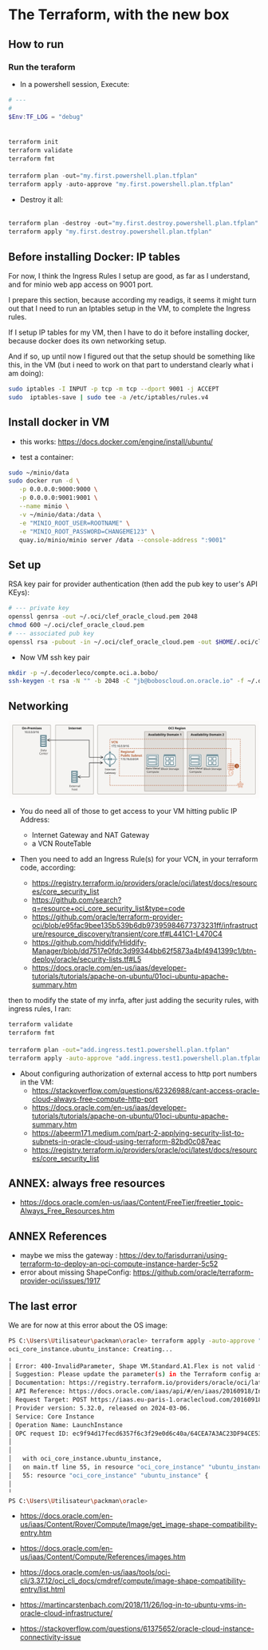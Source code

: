 # The Terraform, with the new box

## How to run

### Run the teraform

* In a powershell session, Execute:

```PowerShell
# ---
#  
$Env:TF_LOG = "debug"


terraform init
terraform validate
terraform fmt

terraform plan -out="my.first.powershell.plan.tfplan"
terraform apply -auto-approve "my.first.powershell.plan.tfplan"


```

* Destroy it all:

```PowerShell

terraform plan -destroy -out="my.first.destroy.powershell.plan.tfplan"
terraform apply "my.first.destroy.powershell.plan.tfplan"

```

## Before installing Docker: IP tables

For now, I think the Ingress Rules I setup are good, as far as I understand, and for minio web app access on 9001 port.

I prepare this section, because according my readigs, it seems it might turn out that I need to run an Iptables setup in the VM, to complete the Ingress rules.

If I setup IP tables for my VM, then I have to do it before installing docker, because docker does its own networking setup.

And if so, up until now I figured out that the setup should be something like this, in the VM (but i need to work on that part to understand clearly what i am doing):

```bash
sudo iptables -I INPUT -p tcp -m tcp --dport 9001 -j ACCEPT
sudo  iptables-save | sudo tee -a /etc/iptables/rules.v4

```

## Install docker in VM

* this works: https://docs.docker.com/engine/install/ubuntu/

* test a container:

```bash
sudo ~/minio/data
sudo docker run -d \
   -p 0.0.0.0:9000:9000 \
   -p 0.0.0.0:9001:9001 \
   --name minio \
   -v ~/minio/data:/data \
   -e "MINIO_ROOT_USER=ROOTNAME" \
   -e "MINIO_ROOT_PASSWORD=CHANGEME123" \
   quay.io/minio/minio server /data --console-address ":9001"
```


## Set up

RSA key pair for provider authentication (then add the pub key to user's API KEys):

```bash
# --- private key
openssl genrsa -out ~/.oci/clef_oracle_cloud.pem 2048
chmod 600 ~/.oci/clef_oracle_cloud.pem
# --- associated pub key
openssl rsa -pubout -in ~/.oci/clef_oracle_cloud.pem -out $HOME/.oci/clef_oracle_cloud.public.pem
```

* Now VM ssh key pair

```bash
mkdir -p ~/.decoderleco/compte.oci.a.bobo/
ssh-keygen -t rsa -N "" -b 2048 -C "jb@boboscloud.on.oracle.io" -f ~/.decoderleco/compte.oci.a.bobo/id_rsa
```

## Networking 


![netw](./docs/images/network_scenario_a_regional.svg)

* You do need all of those to get access to your VM hitting public IP Address:
  * Internet Gateway and NAT Gateway
  * a VCN RouteTable

* Then you need to add an Ingress Rule(s) for your VCN, in your terraform code, according:
  * <https://registry.terraform.io/providers/oracle/oci/latest/docs/resources/core_security_list>
  * <https://github.com/search?q=resource+oci_core_security_list&type=code>
  * <https://github.com/oracle/terraform-provider-oci/blob/e95fac9bee135b539b6db97395984677373231ff/infrastructure/resource_discovery/transient/core.tf#L441C1-L470C4>
  * <https://github.com/hiddify/Hiddify-Manager/blob/dd7517e0fdc3d99344bb62f5873a4bf4941399c1/btn-deploy/oracle/security-lists.tf#L5>
  * <https://docs.oracle.com/en-us/iaas/developer-tutorials/tutorials/apache-on-ubuntu/01oci-ubuntu-apache-summary.htm>

then to modify the state of my inrfa, after just adding the security rules, with ingress rules, I ran:

```bash
terraform validate
terraform fmt

terraform plan -out="add.ingress.test1.powershell.plan.tfplan"
terraform apply -auto-approve "add.ingress.test1.powershell.plan.tfplan"

```

* About configuring authorization of external access to http port numbers in the VM:
  * https://stackoverflow.com/questions/62326988/cant-access-oracle-cloud-always-free-compute-http-port
  * https://docs.oracle.com/en-us/iaas/developer-tutorials/tutorials/apache-on-ubuntu/01oci-ubuntu-apache-summary.htm
  * https://abeerm171.medium.com/part-2-applying-security-list-to-subnets-in-oracle-cloud-using-terraform-82bd0c087eac
  * https://registry.terraform.io/providers/oracle/oci/latest/docs/resources/core_security_list

## ANNEX: always free resources

* <https://docs.oracle.com/en-us/iaas/Content/FreeTier/freetier_topic-Always_Free_Resources.htm>

## ANNEX References

* maybe we miss the gateway : https://dev.to/farisdurrani/using-terraform-to-deploy-an-oci-compute-instance-harder-5c52
* error about missing ShapeConfig: https://github.com/oracle/terraform-provider-oci/issues/1917

## The last error

We are for now at this error about the OS image:

```bash
PS C:\Users\Utilisateur\packman\oracle> terraform apply -auto-approve "my.first.powershell.plan.tfplan"
oci_core_instance.ubuntu_instance: Creating...
╷
│ Error: 400-InvalidParameter, Shape VM.Standard.A1.Flex is not valid for image ocid1.image.oc1.eu-paris-1.aaaaaaaaf7irdvozuzmwyvbfacdivomj52x65vr6tlg62i6er323sevazdqq.
│ Suggestion: Please update the parameter(s) in the Terraform config as per error message Shape VM.Standard.A1.Flex is not valid for image ocid1.image.oc1.eu-paris-1.aaaaaaaaf7irdvozuzmwyvbfacdivomj52x65vr6tlg62i6er323sevazdqq.
│ Documentation: https://registry.terraform.io/providers/oracle/oci/latest/docs/resources/core_instance
│ API Reference: https://docs.oracle.com/iaas/api/#/en/iaas/20160918/Instance/LaunchInstance
│ Request Target: POST https://iaas.eu-paris-1.oraclecloud.com/20160918/instances
│ Provider version: 5.32.0, released on 2024-03-06.
│ Service: Core Instance
│ Operation Name: LaunchInstance
│ OPC request ID: ec9f94d17fecd6357f6c3f29e0d6c40a/64CEA7A3AC23DF94CE536456D828851C/F9F9EB778E0EC4EC521C2A2A38BC6349
│
│
│   with oci_core_instance.ubuntu_instance,
│   on main.tf line 55, in resource "oci_core_instance" "ubuntu_instance":
│   55: resource "oci_core_instance" "ubuntu_instance" {
│
╵
PS C:\Users\Utilisateur\packman\oracle>
```

* https://docs.oracle.com/en-us/iaas/Content/Rover/Compute/Image/get_image-shape-compatibility-entry.htm

* https://docs.oracle.com/en-us/iaas/Content/Compute/References/images.htm

* https://docs.oracle.com/en-us/iaas/tools/oci-cli/3.37.12/oci_cli_docs/cmdref/compute/image-shape-compatibility-entry/list.html

* https://martincarstenbach.com/2018/11/26/log-in-to-ubuntu-vms-in-oracle-cloud-infrastructure/

* https://stackoverflow.com/questions/61375652/oracle-cloud-instance-connectivity-issue